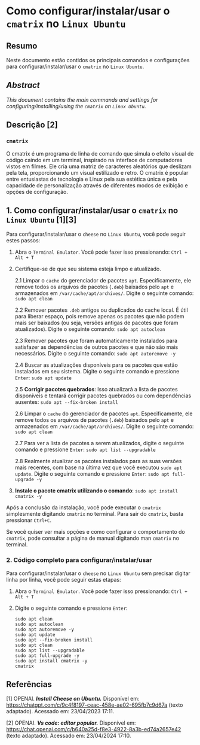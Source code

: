 # Como configurar/instalar/usar o `cmatrix` no `Linux Ubuntu`

## Resumo

Neste documento estão contidos os principais comandos e configurações para configurar/instalar/usar o `cmatrix` no `Linux Ubuntu`.

## _Abstract_

_This document contains the main commands and settings for configuring/installing/using the `cmatrix` on `Linux Ubuntu`._


## Descrição [2]

### `cmatrix`

O cmatrix é um programa de linha de comando que simula o efeito visual de código caindo em um terminal, inspirado na interface de computadores vistos em filmes. Ele cria uma matriz de caracteres aleatórios que deslizam pela tela, proporcionando um visual estilizado e retro. O cmatrix é popular entre entusiastas de tecnologia e Linux pela sua estética única e pela capacidade de personalização através de diferentes modos de exibição e opções de configuração.


## 1. Como configurar/instalar/usar o `cmatrix` no `Linux Ubuntu` [1][3]

Para configurar/instalar/usar o `cheese` no `Linux Ubuntu`, você pode seguir estes passos:

1. Abra o `Terminal Emulator`. Você pode fazer isso pressionando: `Ctrl + Alt + T`

2. Certifique-se de que seu sistema esteja limpo e atualizado.

    2.1 Limpar o `cache` do gerenciador de pacotes `apt`. Especificamente, ele remove todos os arquivos de pacotes (`.deb`) baixados pelo `apt` e armazenados em `/var/cache/apt/archives/`. Digite o seguinte comando: `sudo apt clean` 
    
    2.2 Remover pacotes `.deb` antigos ou duplicados do cache local. É útil para liberar espaço, pois remove apenas os pacotes que não podem mais ser baixados (ou seja, versões antigas de pacotes que foram atualizados). Digite o seguinte comando: `sudo apt autoclean`

    2.3 Remover pacotes que foram automaticamente instalados para satisfazer as dependências de outros pacotes e que não são mais necessários. Digite o seguinte comando: `sudo apt autoremove -y`

    2.4 Buscar as atualizações disponíveis para os pacotes que estão instalados em seu sistema. Digite o seguinte comando e pressione `Enter`: `sudo apt update`

    2.5 **Corrigir pacotes quebrados**: Isso atualizará a lista de pacotes disponíveis e tentará corrigir pacotes quebrados ou com dependências ausentes: `sudo apt --fix-broken install`

    2.6 Limpar o `cache` do gerenciador de pacotes `apt`. Especificamente, ele remove todos os arquivos de pacotes (`.deb`) baixados pelo `apt` e armazenados em `/var/cache/apt/archives/`. Digite o seguinte comando: `sudo apt clean` 
    
    2.7 Para ver a lista de pacotes a serem atualizados, digite o seguinte comando e pressione `Enter`:  `sudo apt list --upgradable`

    2.8 Realmente atualizar os pacotes instalados para as suas versões mais recentes, com base na última vez que você executou `sudo apt update`. Digite o seguinte comando e pressione `Enter`: `sudo apt full-upgrade -y`
    

3. **Instale o pacote cmatrix utilizando o comando**: `sudo apt install cmatrix -y`

Após a conclusão da instalação, você pode executar o `cmatrix` simplesmente digitando `cmatrix` no terminal. Para sair do `cmatrix`, basta pressionar `Ctrl+C`.

Se você quiser ver mais opções e como configurar o comportamento do `cmatrix`, pode consultar a página de manual digitando man `cmatrix` no terminal.

### 2. Código completo para configurar/instalar/usar

Para configurar/instalar/usar o `cheese` no `Linux Ubuntu` sem precisar digitar linha por linha, você pode seguir estas etapas:

1. Abra o `Terminal Emulator`. Você pode fazer isso pressionando: `Ctrl + Alt + T`

2. Digite o seguinte comando e pressione `Enter`:

    ```
    sudo apt clean                                                            
    sudo apt autoclean
    sudo apt autoremove -y
    sudo apt update
    sudo apt --fix-broken install
    sudo apt clean
    sudo apt list --upgradable
    sudo apt full-upgrade -y
    sudo apt install cmatrix -y
    cmatrix
    ```


## Referências

[1] OPENAI. ***Install Cheese on Ubuntu.*** Disponível em: <https://chatgpt.com/c/9c4f8197-ceac-458e-ae02-695fb7c9d67a> (texto adaptado). Acessado em: 23/04/2023 17:11.

[2] OPENAI. ***Vs code: editor popular.*** Disponível em: <https://chat.openai.com/c/b640a25d-f8e3-4922-8a3b-ed74a2657e42> (texto adaptado). Acessado em: 23/04/2024 17:10.

